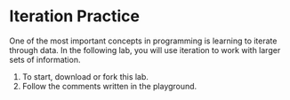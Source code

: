 # Iteration Practice

One of the most important concepts in programming is learning to iterate through data. In the following lab, you will use iteration to work with larger sets of information.

1. To start, download or fork this lab.
2. Follow the comments written in the playground.
